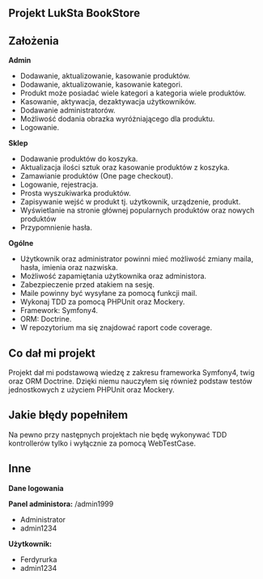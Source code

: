 Projekt LukSta BookStore
--

Założenia
--
**Admin**

- Dodawanie, aktualizowanie, kasowanie produktów.
- Dodawanie, aktualizowanie, kasowanie kategori.
- Produkt może posiadać wiele kategori a kategoria wiele produktów.
- Kasowanie, aktywacja, dezaktywacja użytkowników.
- Dodawanie administratorów.
- Możliwość dodania obrazka wyróżniającego dla produktu.
- Logowanie.

**Sklep**

- Dodawanie produktów do koszyka.
- Aktualizacja ilości sztuk oraz kasowanie produktów z koszyka.
- Zamawianie produktów (One page checkout).
- Logowanie, rejestracja.
- Prosta wyszukiwarka produktów.
- Zapisywanie wejść w produkt tj. użytkownik, urządzenie, produkt.
- Wyświetlanie na stronie głównej popularnych produktów oraz nowych produktów
- Przypomnienie hasła.

**Ogólne**

- Użytkownik oraz administrator powinni mieć możliwość zmiany maila, hasła, imienia oraz nazwiska.
- Możliwość zapamiętania użytkownika oraz administora.
- Zabezpieczenie przed atakiem na sesję.
- Maile powinny być wysyłane za pomocą funkcji mail.
- Wykonaj TDD za pomocą PHPUnit oraz Mockery.
- Framework: Symfony4.
- ORM: Doctrine.
- W repozytorium ma się znajdować raport code coverage.

Co dał mi projekt
--

Projekt dał mi podstawową wiedzę z zakresu frameworka Symfony4, twig oraz ORM Doctrine. 
Dzięki niemu nauczyłem się również podstaw testów jednostkowych z użyciem PHPUnit oraz Mockery.

Jakie błędy popełniłem
--

Na pewno przy następnych projektach nie będę wykonywać TDD kontrollerów tylko i wyłącznie za pomocą WebTestCase.

Inne
--

**Dane logowania**

**Panel administora:** /admin1999
* Administrator
* admin1234

**Użytkownik:**
* Ferdyrurka
* admin1234